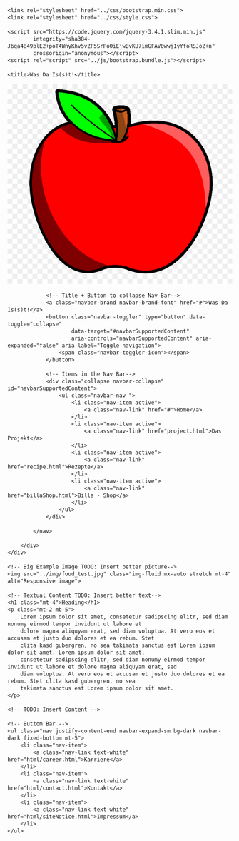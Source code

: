 <!DOCTYPE html>
<html lang="en">
<head>
    <meta charset="utf-8">
    <meta name="viewport" content="width=device-width, initial-scale=1, shrink-to-fit=no">

    <link rel="stylesheet" href="../css/bootstrap.min.css">
    <link rel="stylesheet" href="../css/style.css">

    <script src="https://code.jquery.com/jquery-3.4.1.slim.min.js"
            integrity="sha384-J6qa4849blE2+poT4WnyKhv5vZF5SrPo0iEjwBvKU7imGFAV0wwj1yYfoRSJoZ+n"
            crossorigin="anonymous"></script>
    <script rel="script" src="../js/bootstrap.bundle.js"></script>

    <title>Was Da Is(s)t!</title>

</head>
<body>
<div class="container-fluid">
    <!-- Logo and Navigation Bar-->
    <div class="row">
        <!-- Logo -->
        <div class="col-sm-2 d-none d-lg-block">
            <div class="text-center mt-lg-4">
                <!-- TODO: Insert better picture -->
                <img class="img-fluid w-75" src="img/logo_test.jpeg" alt="placeholder">
            </div>
        </div>
        <!-- Navigation Bar -->
        <div class="col-lg mt-5">
            <nav class="navbar navbar-expand-md navbar-dark bg-dark">

                <!-- Title + Button to collapse Nav Bar-->
                <a class="navbar-brand navbar-brand-font" href="#">Was Da Is(s)t!</a>
                <button class="navbar-toggler" type="button" data-toggle="collapse"
                        data-target="#navbarSupportedContent"
                        aria-controls="navbarSupportedContent" aria-expanded="false" aria-label="Toggle navigation">
                    <span class="navbar-toggler-icon"></span>
                </button>

                <!-- Items in the Nav Bar-->
                <div class="collapse navbar-collapse" id="navbarSupportedContent">
                    <ul class="navbar-nav ">
                        <li class="nav-item active">
                            <a class="nav-link" href="#">Home</a>
                        </li>
                        <li class="nav-item active">
                            <a class="nav-link" href="project.html">Das Projekt</a>
                        </li>
                        <li class="nav-item active">
                            <a class="nav-link" href="recipe.html">Rezepte</a>
                        </li>
                        <li class="nav-item active">
                            <a class="nav-link" href="billaShop.html">Billa - Shop</a>
                        </li>
                    </ul>
                </div>

            </nav>

        </div>
    </div>

    <!-- Big Example Image TODO: Insert better picture-->
    <img src="../img/food_test.jpg" class="img-fluid mx-auto stretch mt-4" alt="Responsive image">

    <!-- Textual Content TODO: Insert better text-->
    <h1 class="mt-4">Heading</h1>
    <p class="mt-2 mb-5">
        Lorem ipsum dolor sit amet, consetetur sadipscing elitr, sed diam nonumy eirmod tempor invidunt ut labore et
        dolore magna aliquyam erat, sed diam voluptua. At vero eos et accusam et justo duo dolores et ea rebum. Stet
        clita kasd gubergren, no sea takimata sanctus est Lorem ipsum dolor sit amet. Lorem ipsum dolor sit amet,
        consetetur sadipscing elitr, sed diam nonumy eirmod tempor invidunt ut labore et dolore magna aliquyam erat, sed
        diam voluptua. At vero eos et accusam et justo duo dolores et ea rebum. Stet clita kasd gubergren, no sea
        takimata sanctus est Lorem ipsum dolor sit amet.
    </p>

    <!-- TODO: Insert Content -->

    <!-- Buttom Bar -->
    <ul class="nav justify-content-end navbar-expand-sm bg-dark navbar-dark fixed-bottom mt-5">
        <li class="nav-item">
            <a class="nav-link text-white" href="html/career.html">Karriere</a>
        </li>
        <li class="nav-item">
            <a class="nav-link text-white" href="html/contact.html">Kontakt</a>
        </li>
        <li class="nav-item">
            <a class="nav-link text-white" href="html/siteNotice.html">Impressum</a>
        </li>
    </ul>


</div>
</body>
</html>
